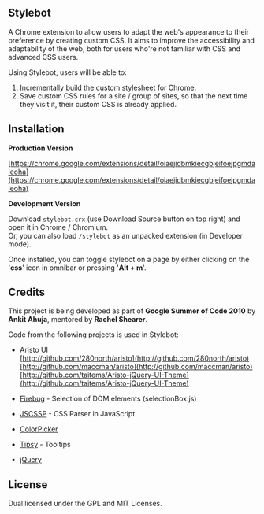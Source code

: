 Stylebot
-----------

A Chrome extension to allow users to adapt the web's appearance to their preference by creating custom CSS. It aims to improve the accessibility and adaptability of the web, both for users who're not familiar with CSS and advanced CSS users.

Using Stylebot, users will be able to:

1. Incrementally build the custom stylesheet for Chrome.
2. Save custom CSS rules for a site / group of sites, so that the next time they visit it, their custom CSS is already applied.

Installation
--------------

**Production Version**

[https://chrome.google.com/extensions/detail/oiaejidbmkiecgbjeifoejpgmdaleoha](https://chrome.google.com/extensions/detail/oiaejidbmkiecgbjeifoejpgmdaleoha)

**Development Version**

Download `stylebot.crx` (use Download Source button on top right) and open it in Chrome / Chromium.  
Or, you can also load `/stylebot` as an unpacked extension (in Developer mode).

Once installed, you can toggle stylebot on a page by either clicking on the '**css**' icon in omnibar or pressing '**Alt + m**'.

Credits
---------

This project is being developed as part of **Google Summer of Code 2010** by **Ankit Ahuja**, mentored by **Rachel Shearer**.

Code from the following projects is used in Stylebot:

* Aristo UI  
  [http://github.com/280north/aristo](http://github.com/280north/aristo)  
  [http://github.com/maccman/aristo](http://github.com/maccman/aristo)  
  [http://github.com/taitems/Aristo-jQuery-UI-Theme](http://github.com/taitems/Aristo-jQuery-UI-Theme)

* [Firebug](http://www.getfirebug.com) - Selection of DOM elements (selectionBox.js)

* [JSCSSP](http://www.glazman.org/JSCSSP/) - CSS Parser in JavaScript

* [ColorPicker](http://www.eyecon.ro/colorpicker/)

* [Tipsy](http://github.com/jaz303/tipsy) - Tooltips

* [jQuery](http://jquery.com/)

License
-------

Dual licensed under the GPL and MIT Licenses.